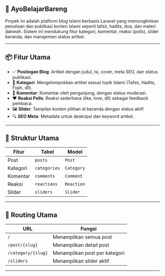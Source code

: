 

## 🕌 AyoBelajarBareng

Proyek ini adalah platform blog Islami berbasis Laravel yang memungkinkan penulisan dan publikasi konten Islami seperti tafsir, hadits, doa, dan materi dakwah. Sistem ini mendukung fitur kategori, komentar, reaksi (polls), slider beranda, dan manajemen status artikel.

---

## 📦 Fitur Utama

* ✅ **Postingan Blog**: Artikel dengan judul, isi, cover, meta SEO, dan status publikasi.
* 📂 **Kategori**: Mengelompokkan artikel sesuai topik Islami (Tafsir, Hadits, Fiqih, dll).
* 💬 **Komentar**: Komentar oleh pengunjung, dengan status moderasi.
* ❤️ **Reaksi Polls**: Reaksi sederhana (like, love, dll) sebagai feedback pembaca.
* 🖼️ **Slider**: Tampilan konten pilihan di beranda dengan status aktif.
* 🔍 **SEO Meta**: Metadata untuk deskripsi dan keyword artikel.

---

## 🧩 Struktur Utama

| Fitur    | Tabel        | Model      |
| -------- | ------------ | ---------- |
| Post     | `posts`      | `Post`     |
| Kategori | `categories` | `Category` |
| Komentar | `comments`   | `Comment`  |
| Reaksi   | `reactions`  | `Reaction` |
| Slider   | `sliders`    | `Slider`   |

---

## 🚦 Routing Utama

| URL                | Fungsi                        |
| ------------------ | ----------------------------- |
| `/`                | Menampilkan semua post        |
| `/post/{slug}`     | Menampilkan detail post       |
| `/category/{slug}` | Menampilkan post per kategori |
| `/sliders`         | Menampilkan slider aktif      |

---
